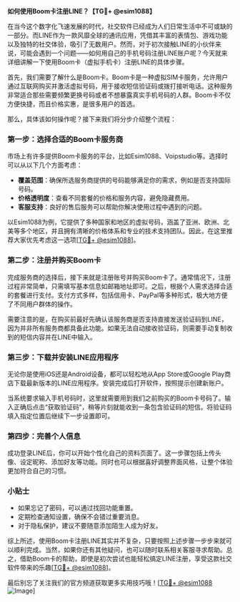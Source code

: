 **如何使用Boom卡注册LINE？【TG💪+ @esim1088】**

在当今这个数字化飞速发展的时代，社交软件已经成为人们日常生活中不可或缺的一部分。而LINE作为一款风靡全球的通讯应用，凭借其丰富的表情包、游戏功能以及独特的社交体验，吸引了无数用户。然而，对于初次接触LINE的小伙伴来说，可能会遇到一个问题——如何用自己的手机号码注册LINE账户呢？今天就来详细讲解一下使用Boom卡（虚拟手机卡）注册LINE的具体步骤。

首先，我们需要了解什么是Boom卡。Boom卡是一种虚拟SIM卡服务，允许用户通过互联网购买并激活虚拟号码，用于接收短信验证码或拨打接听电话。这种服务非常适合那些需要频繁更换号码或者不想暴露真实手机号码的人群。Boom卡不仅方便快捷，而且价格实惠，是很多用户的首选。

那么，具体该如何操作呢？接下来我们将分步介绍整个流程：

### 第一步：选择合适的Boom卡服务商
市场上有许多提供Boom卡服务的平台，比如Esim1088、Voipstudio等。选择时可以从以下几个方面考虑：
- **覆盖范围**：确保所选服务商提供的号码能够满足你的需求，例如是否支持国际号码。
- **价格透明度**：查看不同套餐的价格和服务内容，避免隐藏费用。
- **客服支持**：良好的售后服务可以帮助你解决使用过程中遇到的问题。

以Esim1088为例，它提供了多种国家和地区的虚拟号码，涵盖了亚洲、欧洲、北美等多个地区，并且拥有清晰的价格体系和专业的技术支持团队。因此，在这里推荐大家优先考虑这一选项[[TG💪+ @esim1088](https://t.me/s/esim1088)]。

### 第二步：注册并购买Boom卡
完成服务商的选择后，接下来就是注册账号并购买Boom卡了。通常情况下，注册过程非常简单，只需填写基本信息如邮箱地址即可。之后，根据个人需求选择合适的套餐进行支付。支付方式多样，包括信用卡、PayPal等多种形式，极大地方便了不同用户群体的操作。

需要注意的是，在购买前最好先确认该服务商是否支持直接发送验证码到LINE，因为并非所有服务商都具备此功能。如果无法自动接收验证码，则需要手动复制收到的短信内容并在LINE中输入。

### 第三步：下载并安装LINE应用程序
无论你是使用iOS还是Android设备，都可以轻松地从App Store或Google Play商店下载最新版本的LINE应用程序。安装完成后打开软件，按照提示创建新账户。

当系统要求输入手机号码时，这里就需要用到我们之前购买的Boom卡号码了。输入正确后点击“获取验证码”，稍等片刻就能收到一条包含验证码的短信。将验证码填入指定位置后继续下一步设置即可。

### 第四步：完善个人信息
成功登录LINE后，你可以开始个性化自己的资料页面了。这一步骤包括上传头像、设定昵称、添加好友等功能。同时也可以根据喜好调整界面风格，让整个体验更加符合自己的习惯。

### 小贴士
- 如果忘记了密码，可以通过找回功能重置。
- 定期检查通知设置，确保不会错过重要消息。
- 对于隐私保护，建议不要随意添加陌生人成为好友。

综上所述，使用Boom卡注册LINE其实并不复杂，只要按照上述步骤一步步来就可以顺利完成。当然，如果你还有其他疑问，也可以随时联系相关客服寻求帮助。总之，借助Boom卡的帮助，即使是初次尝试也能轻松搞定LINE注册，享受这款社交软件带来的乐趣[[TG💪+ @esim1088](https://t.me/s/esim1088)]。

最后别忘了关注我们的官方频道获取更多实用技巧哦！[[TG💪+ @esim1088](https://t.me/s/esim1088) ![Image](https://i.postimg.cc/4NQfJmqS/Snipaste-2025-05-13-00-14-12.png)]